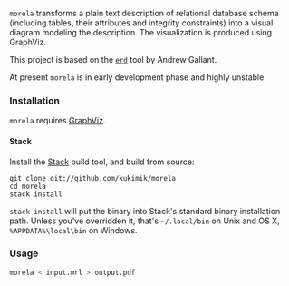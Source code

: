 `morela` transforms a plain text description of relational database schema
(including tables, their attributes and integrity constraints) into a visual
diagram modeling the description. The visualization is produced 
using GraphViz.

This project is based on the [`erd`](http://github.com/BurntSushi/erd) tool
by Andrew Gallant.

At present `morela` is in early development phase and highly unstable.

### Installation

`morela` requires [GraphViz](http://www.graphviz.org/download/).

#### Stack

Install the [Stack](http://docs.haskellstack.org/en/stable/README/) build tool,
and build from source:

    git clone git://github.com/kukimik/morela
    cd morela
    stack install

`stack install` will put the binary into Stack's standard binary
installation path.  Unless you've overridden it, that's `~/.local/bin`
on Unix and OS X, `%APPDATA%\local\bin` on Windows.

### Usage

```bash
morela < input.mrl > output.pdf
```
